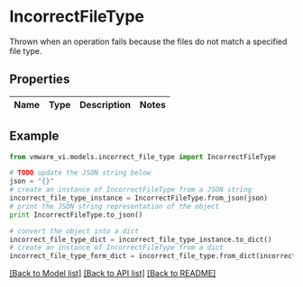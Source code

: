 # IncorrectFileType

Thrown when an operation fails because the files do not match a specified file type. 

## Properties
Name | Type | Description | Notes
------------ | ------------- | ------------- | -------------

## Example

```python
from vmware_vi.models.incorrect_file_type import IncorrectFileType

# TODO update the JSON string below
json = "{}"
# create an instance of IncorrectFileType from a JSON string
incorrect_file_type_instance = IncorrectFileType.from_json(json)
# print the JSON string representation of the object
print IncorrectFileType.to_json()

# convert the object into a dict
incorrect_file_type_dict = incorrect_file_type_instance.to_dict()
# create an instance of IncorrectFileType from a dict
incorrect_file_type_form_dict = incorrect_file_type.from_dict(incorrect_file_type_dict)
```
[[Back to Model list]](../README.md#documentation-for-models) [[Back to API list]](../README.md#documentation-for-api-endpoints) [[Back to README]](../README.md)



